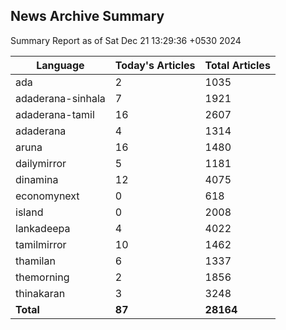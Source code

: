 <!-- @format -->
## News Archive Summary

Summary Report as of Sat Dec 21 13:29:36 +0530 2024

| Language           | Today's Articles | Total Articles |
|--------------------|------------------|----------------|
| ada               | 2          | 1035        |
| adaderana-sinhala               | 7          | 1921        |
| adaderana-tamil               | 16          | 2607        |
| adaderana               | 4          | 1314        |
| aruna               | 16          | 1480        |
| dailymirror               | 5          | 1181        |
| dinamina               | 12          | 4075        |
| economynext               | 0          | 618        |
| island               | 0          | 2008        |
| lankadeepa               | 4          | 4022        |
| tamilmirror               | 10          | 1462        |
| thamilan               | 6          | 1337        |
| themorning               | 2          | 1856        |
| thinakaran               | 3          | 3248        |
| **Total**          | **87**      | **28164** |

